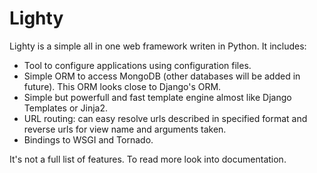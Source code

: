 Lighty
======

Lighty is a simple all in one web framework writen in Python. It includes:

- Tool to configure applications using configuration files.
- Simple ORM to access MongoDB (other databases will be added in future). This
  ORM looks close to Django's ORM.
- Simple but powerfull and fast template engine almost like Django Templates or
  Jinja2.
- URL routing: can easy resolve urls described in specified format and reverse
  urls for view name and arguments taken.
- Bindings to WSGI and Tornado.

It's not a full list of features. To read more look into documentation.
